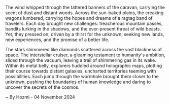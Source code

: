 
The wind whipped through the tattered banners of the caravan, carrying the scent of dust and distant woods.  Across the sun-baked plains, the creaking wagons lumbered, carrying the hopes and dreams of a ragtag band of travelers.  Each day brought new challenges: treacherous mountain passes, bandits lurking in the shadows, and the ever-present threat of wild beasts.  Yet, they pressed on, driven by a thirst for the unknown, seeking new lands, new experiences, and the promise of a better life.

The stars shimmered like diamonds scattered across the vast blackness of space.  The interstellar cruiser, a gleaming testament to humanity's ambition, sliced through the vacuum, leaving a trail of shimmering gas in its wake.  Within its metal belly, explorers huddled around holographic maps, plotting their course towards distant galaxies, uncharted territories teeming with possibilities.  Each jump through the wormhole brought them closer to the unknown, pushing the boundaries of human knowledge and daring to uncover the secrets of the cosmos. 

~ By Hozmi - 04 November 2024

